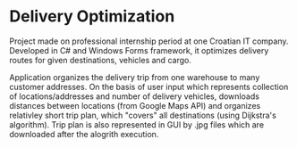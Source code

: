 # Delivery Optimization

Project made on professional internship period at one Croatian IT company. Developed in C# and Windows Forms framework, it optimizes delivery routes for given destinations, vehicles and cargo. 

Application organizes the delivery trip from one warehouse to many customer addresses. 
On the basis of user input which represents collection of locations/addresses and number of delivery vehicles, downloads distances between locations (from Google Maps API) and organizes relativley short trip plan, which "covers" all destinations (using Dijkstra's algorithm). Trip plan is also represented in GUI by .jpg files which are downloaded after the alogrith execution.   
